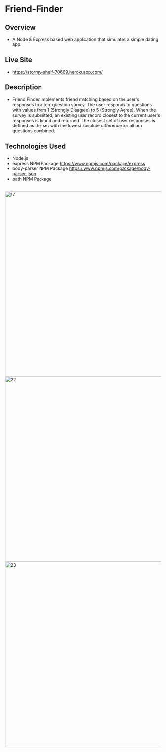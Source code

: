 # Friend-Finder

## Overview
- A Node & Express based web application that simulates a simple dating app.
   
## Live Site
- https://stormy-shelf-70669.herokuapp.com/

## Description
- Friend Finder implements friend matching based on the user's responses to a ten-question survey. The user responds to questions with values from 1 (Strongly Disagree) to 5 (Strongly Agree). When the survey is submitted, an existing user record closest to the current user's responses is found and returned. The closest set of user responses is defined as the set with the lowest absolute difference for all ten questions combined.

## Technologies Used
- Node.js
- express NPM Package https://www.npmjs.com/package/express
- body-parser NPM Package https://www.npmjs.com/package/body-parser-json
- path NPM Package 

<br/>
<img width="600" alt="17" src="https://user-images.githubusercontent.com/28972721/37862898-e27ea2cc-2f11-11e8-8dbe-cb14e546972b.png">
<img width="600" alt="22" src="https://user-images.githubusercontent.com/28972721/38108579-2462d49c-334a-11e8-91e3-45716be84cc6.png">
<img width="600" alt="23" src="https://user-images.githubusercontent.com/28972721/38108583-2826000e-334a-11e8-8d8b-bb5321d6542f.png">